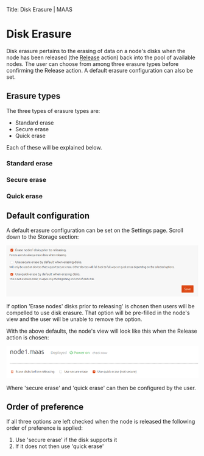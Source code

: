 Title: Disk Erasure | MAAS


# Disk Erasure

Disk erasure pertains to the erasing of data on a node's disks when the node
has been released (the [Release](intro-concepts.md#release) action) back into
the pool of available nodes. The user can choose from among three erasure types
before confirming the Release action. A default erasure configuration can also
be set.

## Erasure types

The three types of erasure types are:

- Standard erase
- Secure erase
- Quick erase

Each of these will be explained below.

### Standard erase


### Secure erase


### Quick erase


## Default configuration

A default erasure configuration can be set on the Settings page. Scroll down
to the Storage section:

![disk erasure defaults](../media/installconfig-storage-erasure__defaults.png)

If option 'Erase nodes' disks prior to releasing' is chosen then users will be
compelled to use disk erasure. That option will be pre-filled in the node's
view and the user will be unable to remove the option.

With the above defaults, the node's view will look like this when the Release
action is chosen:

![disk erasure defaults](../media/installconfig-storage-erasure__defaults-node.png)

Where 'secure erase' and 'quick erase' can then be configured by the user.


## Order of preference

If all three options are left checked when the node is released the following
order of preference is applied:

1. Use 'secure erase' if the disk supports it
1. If it does not then use 'quick erase'
